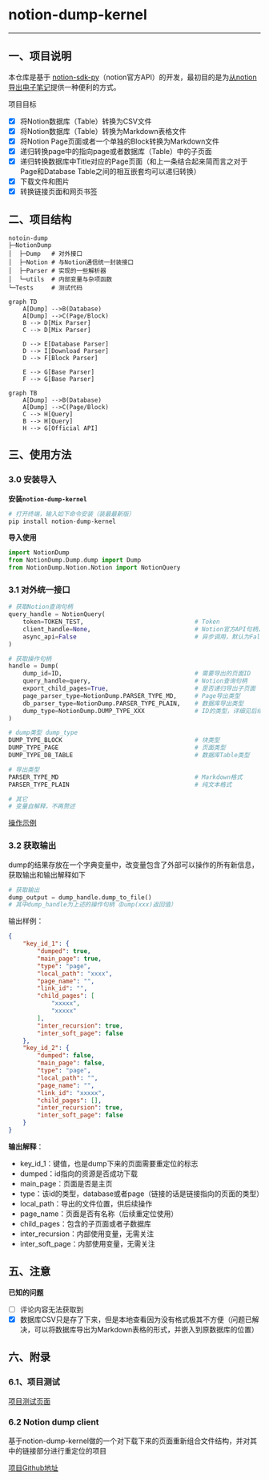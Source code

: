 # notion-dump-kernel



------

## 一、项目说明

本仓库是基于 [notion-sdk-py](https://github.com/ramnes/notion-sdk-py)（notion官方API）的开发，最初目的是为[从notion导出电子笔记](https://github.com/delta1037/KnowledgeShare)提供一种便利的方式。

项目目标

- [x] 将Notion数据库（Table）转换为CSV文件
- [x] 将Notion数据库（Table）转换为Markdown表格文件
- [x] 将Notion Page页面或者一个单独的Block转换为Markdown文件
- [x] 递归转换page中的指向page或者数据库（Table）中的子页面
- [x] 递归转换数据库中Title对应的Page页面（和上一条结合起来简而言之对于Page和Database Table之间的相互嵌套均可以递归转换）
- [x] 下载文件和图片
- [x] 转换链接页面和网页书签

## 二、项目结构

```shell
notoin-dump
├─NotionDump
│  ├─Dump   # 对外接口
│  ├─Notion # 与Notion通信统一封装接口
│  ├─Parser # 实现的一些解析器
│  └─utils  # 内部变量与杂项函数
└─Tests 	# 测试代码
```

```mermaid
graph TD
    A[Dump] -->B(Database)
    A[Dump] -->C(Page/Block)
    B --> D[Mix Parser]
    C --> D[Mix Parser]

    D --> E[Database Parser]
    D --> I[Download Parser]
    D --> F[Block Parser]
    
    E --> G[Base Parser]
    F --> G[Base Parser]
```



```mermaid
graph TB
    A[Dump] -->B(Database)
    A[Dump] -->C(Page/Block)
	C --> H[Query]
    B --> H[Query]
    H --> G[Official API]
```



## 三、使用方法

### 3.0 安装导入

**安装`notion-dump-kernel`**

```powershell
# 打开终端，输入如下命令安装（装最最新版）
pip install notion-dump-kernel
```

**导入使用**

```python
import NotionDump
from NotionDump.Dump.dump import Dump
from NotionDump.Notion.Notion import NotionQuery
```



### 3.1 对外统一接口

```python
# 获取Notion查询句柄
query_handle = NotionQuery(
    token=TOKEN_TEST,                  				# Token
    client_handle=None,                				# Notion官方API句柄，默认为空
    async_api=False                    				# 异步调用，默认为False
)

# 获取操作句柄
handle = Dump(
    dump_id=ID,                        				# 需要导出的页面ID
    query_handle=query,                				# Notion查询句柄
    export_child_pages=True, 		   				# 是否递归导出子页面
    page_parser_type=NotionDump.PARSER_TYPE_MD,  	# Page导出类型
    db_parser_type=NotionDump.PARSER_TYPE_PLAIN,	# 数据库导出类型
    dump_type=NotionDump.DUMP_TYPE_XXX 				# ID的类型，详细见后续说明
)

# dump类型 dump_type
DUMP_TYPE_BLOCK						   				# 块类型
DUMP_TYPE_PAGE						   				# 页面类型
DUMP_TYPE_DB_TABLE                     				# 数据库Table类型

# 导出类型
PARSER_TYPE_MD										# Markdown格式
PARSER_TYPE_PLAIN									# 纯文本格式

# 其它
# 变量自解释，不再赘述
```

[操作示例](https://github.com/delta1037/notion-dump-kernel/tree/main/Examples)

### 3.2 获取输出

dump的结果存放在一个字典变量中，改变量包含了外部可以操作的所有新信息，获取输出和输出解释如下

```python
# 获取输出
dump_output = dump_handle.dump_to_file()
# 其中dump_handle为上述的操作句柄（Dump(xxx)返回值）
```

输出样例：

```json
{
    "key_id_1": {
        "dumped": true,
        "main_page": true,
        "type": "page",
        "local_path": "xxxx",
        "page_name": "",
        "link_id": "",
        "child_pages": [
            "xxxxx",
            "xxxxx"
        ],
        "inter_recursion": true,
        "inter_soft_page": false
    },
    "key_id_2": {
        "dumped": false,
        "main_page": false,
        "type": "page",
        "local_path": "",
        "page_name": "",
        "link_id": "xxxxx",
        "child_pages": [],
        "inter_recursion": true,
        "inter_soft_page": false
    }
}
```

**输出解释**：

-   key_id_1：键值，也是dump下来的页面需要重定位的标志
-   dumped：id指向的资源是否成功下载
-   main_page：页面是否是主页
-   type：该id的类型，database或者page（链接的话是链接指向的页面的类型）
-   local_path：导出的文件位置，供后续操作
-   page_name：页面是否有名称（后续重定位使用）
-   child_pages：包含的子页面或者子数据库
-   inter_recursion：内部使用变量，无需关注
-   inter_soft_page：内部使用变量，无需关注

## 五、注意

**已知的问题**

- [ ] 评论内容无法获取到
- [x] 数据库CSV只是存了下来，但是本地查看因为没有格式极其不方便（问题已解决，可以将数据库导出为Markdown表格的形式，并嵌入到原数据库的位置）

## 六、附录

### 6.1、项目测试

[项目测试页面](https://delta1037.notion.site/Notion-dump-ed0a3b0f57b34712bc6bafcbdb413d50)

### 6.2 Notion dump client

基于notion-dump-kernel做的一个对下载下来的页面重新组合文件结构，并对其中的链接部分进行重定位的项目

[项目Github地址](https://github.com/delta1037/notion-dump-local)

